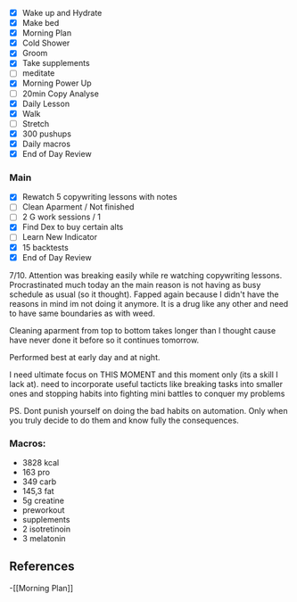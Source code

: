 
- [x] Wake up and Hydrate
- [x] Make bed
- [x] Morning Plan
- [x] Cold Shower
- [x] Groom
- [x] Take supplements
- [ ] meditate
- [x] Morning Power Up
- [ ] 20min Copy Analyse
- [x] Daily Lesson
- [x] Walk
- [ ] Stretch
- [x] 300 pushups
- [x] Daily macros
- [x] End of Day Review
### Main

- [x] Rewatch 5 copywriting lessons with notes
- [ ] Clean Aparment / Not finished
- [ ] 2 G work sessions / 1
- [x] Find Dex to buy certain alts
- [ ] Learn New Indicator 
- [x] 15 backtests
- [x] End of Day Review

7/10. Attention was breaking easily while re watching copywriting lessons. Procrastinated much today an the main reason is not having as busy schedule as usual (so it thought). Fapped again because I didn't have the reasons in mind im not doing it anymore. It is a drug like any other and need to have same boundaries as with weed.

Cleaning aparment from top to bottom takes longer than I thought cause have never done it before so it continues tomorrow. 

Performed best at early day and at night. 

I need ultimate focus on THIS MOMENT and this moment only (its a skill I lack at). need to incorporate useful tacticts like breaking tasks into smaller ones and stopping habits into fighting mini battles to conquer my problems 

PS. Dont punish yourself on doing the bad habits on automation. Only when you truly decide to do them and know fully the consequences. 
### Macros: 
+ 3828 kcal 
+ 163 pro
+ 349 carb
+ 145,3 fat 
+ 5g creatine
+ preworkout
+ supplements
+ 2 isotretinoin
+ 3 melatonin
## References
<!-- Links to pages not referenced in the content -->
-[[Morning Plan]]
